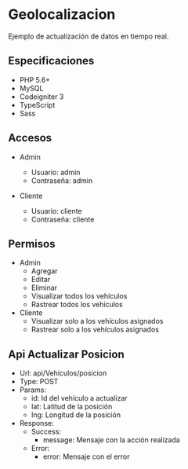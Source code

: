 # Geolocalizacion
Ejemplo de actualización de datos en tiempo real.

## Especificaciones
- PHP 5.6+
- MySQL
- Codeigniter 3
- TypeScript
- Sass

## Accesos
- Admin
    - Usuario: admin
    - Contraseña: admin

- Cliente
    - Usuario: cliente
    - Contraseña: cliente

## Permisos
- Admin
    - Agregar
    - Editar
    - Eliminar
    - Visualizar todos los vehículos
    - Rastrear todos los vehículos
- Cliente
    - Visualizar solo a los vehículos asignados
    - Rastrear solo a los vehículos asignados

## Api Actualizar Posicion
- Url: api/Vehiculos/posicion
- Type: POST
- Params: 
    - id: Id del vehículo a actualizar
    - lat: Latitud de la posición
    - lng: Longitud de la posición
- Response:
    - Success:    
        - message: Mensaje con la acción realizada
    - Error:
        - error: Mensaje con el error








